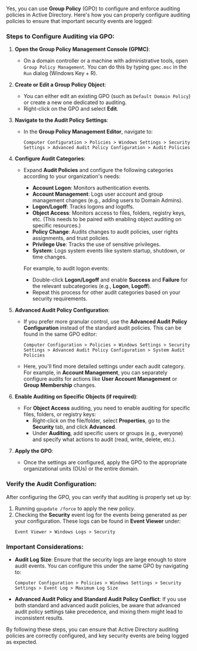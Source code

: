 Yes, you can use **Group Policy** (GPO) to configure and enforce auditing policies in Active Directory. Here's how you can properly configure auditing policies to ensure that important security events are logged:

### Steps to Configure Auditing via GPO:

1. **Open the Group Policy Management Console (GPMC)**:
   - On a domain controller or a machine with administrative tools, open `Group Policy Management`. You can do this by typing `gpmc.msc` in the `Run` dialog (Windows Key + R).

2. **Create or Edit a Group Policy Object**:
   - You can either edit an existing GPO (such as `Default Domain Policy`) or create a new one dedicated to auditing.
   - Right-click on the GPO and select **Edit**.

3. **Navigate to the Audit Policy Settings**:
   - In the **Group Policy Management Editor**, navigate to:
     ```
     Computer Configuration > Policies > Windows Settings > Security Settings > Advanced Audit Policy Configuration > Audit Policies
     ```

4. **Configure Audit Categories**:
   - Expand **Audit Policies** and configure the following categories according to your organization's needs:
     - **Account Logon**: Monitors authentication events.
     - **Account Management**: Logs user account and group management changes (e.g., adding users to Domain Admins).
     - **Logon/Logoff**: Tracks logons and logoffs.
     - **Object Access**: Monitors access to files, folders, registry keys, etc. (This needs to be paired with enabling object auditing on specific resources.)
     - **Policy Change**: Audits changes to audit policies, user rights assignments, and trust policies.
     - **Privilege Use**: Tracks the use of sensitive privileges.
     - **System**: Logs system events like system startup, shutdown, or time changes.

     For example, to audit logon events:
     - Double-click **Logon/Logoff** and enable **Success** and **Failure** for the relevant subcategories (e.g., **Logon**, **Logoff**).
     - Repeat this process for other audit categories based on your security requirements.

5. **Advanced Audit Policy Configuration**:
   - If you prefer more granular control, use the **Advanced Audit Policy Configuration** instead of the standard audit policies. This can be found in the same GPO editor:
     ```
     Computer Configuration > Policies > Windows Settings > Security Settings > Advanced Audit Policy Configuration > System Audit Policies
     ```

   - Here, you'll find more detailed settings under each audit category. For example, in **Account Management**, you can separately configure audits for actions like **User Account Management** or **Group Membership** changes.

6. **Enable Auditing on Specific Objects (if required)**:
   - For **Object Access** auditing, you need to enable auditing for specific files, folders, or registry keys:
     - Right-click on the file/folder, select **Properties**, go to the **Security** tab, and click **Advanced**.
     - Under **Auditing**, add specific users or groups (e.g., everyone) and specify what actions to audit (read, write, delete, etc.).

7. **Apply the GPO**:
   - Once the settings are configured, apply the GPO to the appropriate organizational units (OUs) or the entire domain.

### Verify the Audit Configuration:
After configuring the GPO, you can verify that auditing is properly set up by:
1. Running `gpupdate /force` to apply the new policy.
2. Checking the **Security** event log for the events being generated as per your configuration. These logs can be found in **Event Viewer** under:
   ```
   Event Viewer > Windows Logs > Security
   ```

### Important Considerations:
- **Audit Log Size**: Ensure that the security logs are large enough to store audit events. You can configure this under the same GPO by navigating to:
  ```
  Computer Configuration > Policies > Windows Settings > Security Settings > Event Log > Maximum Log Size
  ```
- **Advanced Audit Policy and Standard Audit Policy Conflict**: If you use both standard and advanced audit policies, be aware that advanced audit policy settings take precedence, and mixing them might lead to inconsistent results.

By following these steps, you can ensure that Active Directory auditing policies are correctly configured, and key security events are being logged as expected.